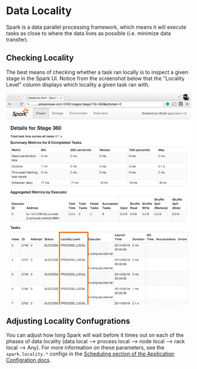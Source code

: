# Data Locality

Spark is a data parallel processing framework, which means it will execute tasks as close to where the data lives as possible (i.e. minimize data transfer).

## Checking Locality
The best means of checking whether a task ran locally is to inspect a given stage in the Spark UI. Notice from the screenshot below that the "Locality Level" column displays which locality a given task ran with.

![Locality](../images/locality.png)

## Adjusting Locality Confugrations
You can adjust how long Spark will wait before it times out on each of the phases of data locality (data local --> process local --> node local --> rack local --> Any). For more information on these parameters, see the `spark.locality.*` configs in the [Scheduling section of the Application Configration docs](http://spark.apache.org/docs/latest/configuration.html#scheduling).

